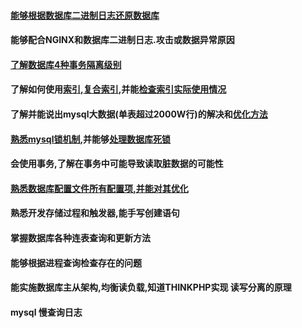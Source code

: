 #### [能够根据数据库二进制日志还原数据库](http://www.jb51.net/article/76017.htm)
#### 能够配合NGINX和数据库二进制日志.攻击或数据异常原因

#### [了解数据库4种事务隔离级别](./事务隔离级别.md)
#### 了解如何使用[索引](./索引.md),[复合索引](./复合索引.md),并能[检查索引实际使用情况](./explain.md)

#### 了解并能说出mysql大数据(单表超过2000W行)的解决和[优化方法](http://database.51cto.com/art/201505/476659.htm)

#### [熟悉mysql锁机制](./锁机制.md),并能够[处理数据库死锁](./处理死锁.md)

#### 会使用事务,了解在事务中可能导致读取脏数据的可能性

#### [熟悉数据库配置文件所有配置项,并能对其优化](./myCnf.md)

#### 熟悉开发存储过程和触发器,能手写创建语句

#### 掌握数据库各种连表查询和更新方法

#### 能够根据进程查询检查存在的问题

#### 能实施数据库主从架构,均衡读负载,知道THINKPHP实现 读写分离的原理

#### mysql 慢查询日志
